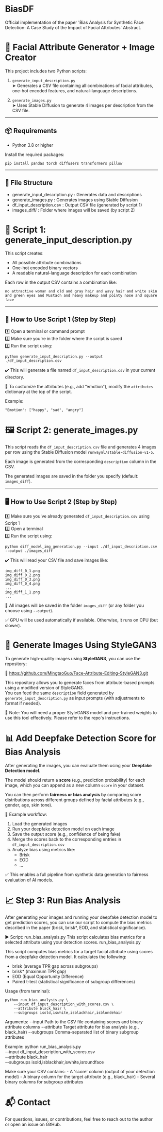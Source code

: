# BiasDF
Official implementation of the paper 'Bias Analysis for Synthetic Face Detection: A Case Study of the Impact of Facial Attributes'
Abstract.

🧠 Facial Attribute Generator + Image Creator
===========================================

This project includes two Python scripts:

1. `generate_input_description.py`  
   ➤ Generates a CSV file containing all combinations of facial attributes, one-hot encoded features, and natural-language descriptions.

2. `generate_images.py`  
   ➤ Uses Stable Diffusion to generate 4 images per description from the CSV file.

-------------------------------------------
📦 Requirements
-------------------------------------------

- Python 3.8 or higher

Install the required packages:

    pip install pandas torch diffusers transformers pillow

-------------------------------------------
📁 File Structure
-------------------------------------------

- generate_input_description.py : Generates data and descriptions  
- generate_images.py            : Generates images using Stable Diffusion  
- df_input_description.csv      : Output CSV file (generated by script 1)  
- images_diff/                  : Folder where images will be saved (by script 2)


📄 Script 1: generate_input_description.py
=================================================

This script creates:

- All possible attribute combinations
- One-hot encoded binary vectors
- A readable natural-language description for each combination

Each row in the output CSV contains a combination like:

    no attractive woman and old and gray hair and wavy hair and white skin and green eyes and Mustach and heavy makeup and pointy nose and square face

----------------------------------
🔧 How to Use Script 1 (Step by Step)
----------------------------------

1️⃣ Open a terminal or command prompt  
2️⃣ Make sure you're in the folder where the script is saved  
3️⃣ Run the script using:

    python generate_input_description.py --output ./df_input_description.csv

✔️ This will generate a file named `df_input_description.csv` in your current directory.

📌 To customize the attributes (e.g., add “emotion”), modify the `attributes` dictionary at the top of the script.

Example:

    "Emotion": ["happy", "sad", "angry"]


🖼️ Script 2: generate_images.py
=================================================

This script reads the `df_input_description.csv` file and generates 4 images per row using the Stable Diffusion model `runwayml/stable-diffusion-v1-5`.

Each image is generated from the corresponding `description` column in the CSV.

The generated images are saved in the folder you specify (default: `images_diff`).

----------------------------------
🖥️ How to Use Script 2 (Step by Step)
----------------------------------

1️⃣ Make sure you've already generated `df_input_description.csv` using Script 1  
2️⃣ Open a terminal  
3️⃣ Run the script using:

    python diff_model_img_generation.py --input ./df_input_description.csv --output ./images_diff

✔️ This will read your CSV file and save images like:

    img_diff_0_1.png  
    img_diff_0_2.png  
    img_diff_0_3.png  
    img_diff_0_4.png  
    ...
    img_diff_1_1.png  
    ...

📂 All images will be saved in the folder `images_diff` (or any folder you choose using `--output`).

✅ GPU will be used automatically if available. Otherwise, it runs on CPU (but slower).



🎨 Generate Images Using StyleGAN3
=================================================

To generate high-quality images using **StyleGAN3**, you can use the repository:

🔗 https://github.com/MingtaoGuo/Face-Attribute-Editing-StyleGAN3.git

This repository allows you to generate faces from attribute-based prompts using a modified version of StyleGAN3.  
You can feed the same `description` field generated by `generate_input_description.py` as input prompts (with adjustments to format if needed).

📌 Note: You will need a proper StyleGAN3 model and pre-trained weights to use this tool effectively. Please refer to the repo's instructions.



📊 Add Deepfake Detection Score for Bias Analysis
=================================================

After generating the images, you can evaluate them using your **Deepfake Detection model**.

The model should return a **score** (e.g., prediction probability) for each image, which you can append as a new column `score` in your dataset.

You can then perform **fairness or bias analysis** by comparing score distributions across different groups defined by facial attributes (e.g., gender, age, skin tone).

📌 Example workflow:

1. Load the generated images  
2. Run your deepfake detection model on each image  
3. Save the output score (e.g., confidence of being fake)  
4. Merge the scores back to the corresponding entries in `df_input_description.csv`  
5. Analyze bias using metrics like:
   - Brisk
   - EOD
   - ...

✅ This enables a full pipeline from synthetic data generation to fairness evaluation of AI models.

📈 Step 3: Run Bias Analysis
=================================================
After generating your images and running your deepfake detection model to get prediction scores, you can use our script to compute the bias metrics described in the paper (brisk, brisk*, EOD, and statistical significance).

▶️ Script: run_bias_analysis.py
This script calculates bias metrics for a selected attribute using your detection scores.
run_bias_analysis.py

This script computes bias metrics for a target facial attribute using scores from a deepfake detection model.
It calculates the following:
- brisk (average TPR gap across subgroups)
- brisk* (maximum TPR gap)
- EOD (Equal Opportunity Difference)
- Paired t-test (statistical significance of subgroup differences)

Usage (from terminal):

    python run_bias_analysis.py \
        --input df_input_description_with_scores.csv \
        --attribute black_hair \
        --subgroups isold,iswhite,isblackhair,isblondehair

Arguments:
    --input      Path to the CSV file containing scores and binary attribute columns
    --attribute  Target attribute for bias analysis (e.g., black_hair)
    --subgroups  Comma-separated list of binary subgroup attributes

Example:
    python run_bias_analysis.py \
        --input df_input_description_with_scores.csv \
        --attribute black_hair \
        --subgroups isold,isblackhair,iswhite,isroundface

Make sure your CSV contains:
    - A 'score' column (output of your detection model)
    - A binary column for the target attribute (e.g., black_hair)
    - Several binary columns for subgroup attributes

📬 Contact
=================================================

For questions, issues, or contributions, feel free to reach out to the author or open an issue on GitHub.
